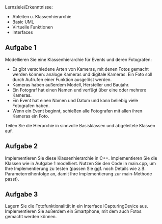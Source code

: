 Lernziele/Erkenntnisse:

- Ableiten u. Klassenhierarchie
- Basic UML
- Virtuelle Funktionen
- Interfaces

Aufgabe 1
--
Modellieren Sie eine Klassenhierarchie für Events und deren Fotografen:

- Es gibt verschiedene Arten von Kameras, mit denen Fotos gemacht werden können: analoge Kameras und digitale Kameras.
  Ein Foto soll durch Aufrufen einer Funktion ausgelöst werden.
- Kameras haben außerdem Modell, Hersteller und Baujahr.
- Ein Fotograf hat einen Namen und verfügt über eine oder mehrere Kameras.
- Ein Event hat einen Namen und Datum und kann beliebig viele Fotografen haben.
- Wenn ein Event beginnt, schießen alle Fotografen mit allen ihren Kameras ein Foto.

Teilen Sie die Hierarchie in sinnvolle Basisklassen und abgeleitete Klassen auf.

Aufgabe 2
--
Implementieren Sie diese Klassenhierarchie in C++. Implementieren Sie die Klassen wie in Aufgabe 1 modelliert.
Nutzen Sie den Code in main.cpp, um Ihre Implementierung zu testen (passen Sie ggf. noch Details wie z.B.
Parameterreihenfolge an, damit Ihre Implementierung zur main-Methode passt).

Aufgabe 3
--
Lagern Sie die Fotofunktionalität in ein Interface ICapturingDevice aus. Implementieren Sie außerdem ein Smartphone, mit
dem auch Fotos gemacht werden können.